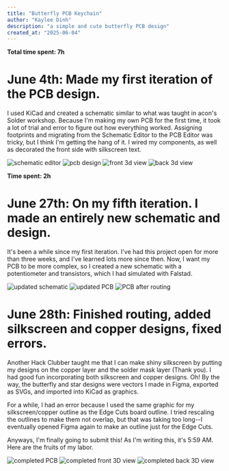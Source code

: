 ```yaml
---
title: "Butterfly PCB Keychain"
author: "Kaylee Dinh"
description: "a simple and cute butterfly PCB design"
created_at: "2025-06-04"
---
```


**Total time spent: 7h**

# June 4th: Made my first iteration of the PCB design.

I used KiCad and created a schematic similar to what was taught in acon's Solder workshop.
Because I'm making my own PCB for the first time, it took a lot of trial and error to figure out how everything worked. Assigning footprints and migrating from the Schematic Editor to the PCB Editor was tricky, but I think I'm getting the hang of it.
I wired my components, as well as decorated the front side with silkscreen text.

![schematic editor](images/schematic.png)
![pcb design](images/pcb.png)
![front 3d view](images/3d_front.png)
![back 3d view](images/3d_back.png)

**Time spent: 2h**

# June 27th: On my fifth iteration. I made an entirely new schematic and design.

It's been a while since my first iteration. I've had this project open for more than three weeks, and I've learned lots more since then. Now, I want my PCB to be more complex, so I created a new schematic with a potentiometer and transistors, which I had simulated with Falstad.

![updated schematic](images/schematic_done_foreal.png)
![updated PCB](images/before_routing_and_stuff.png)
![PCB after routing](images/after_routing.png)

# June 28th: Finished routing, added silkscreen and copper designs, fixed errors.

Another Hack Clubber taught me that I can make shiny silkscreen by putting my designs on the copper layer and the solder mask layer (Thank you). I had good fun incorporating both silkscreen and copper designs. Oh! By the way, the butterfly and star designs were vectors I made in Figma, exported as SVGs, and imported into KiCad as graphics.

For a while, I had an error because I used the same graphic for my silkscreen/copper outline as the Edge Cuts board outline. I tried rescaling the outlines to make them not overlap, but that was taking too long--I eventually opened Figma again to make an outline just for the Edge Cuts.

Anyways, I'm finally going to submit this! As I'm writing this, it's 5:59 AM. Here are the fruits of my labor.

![completed PCB](images/pcb_done.png)
![completed front 3D view](images/butterfly_front.png)
![completed back 3D view](images/butterfly_back.png)
